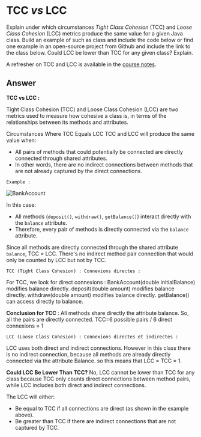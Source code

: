 # TCC *vs* LCC

Explain under which circumstances *Tight Class Cohesion* (TCC) and *Loose Class Cohesion* (LCC) metrics produce the same value for a given Java class. Build an example of such as class and include the code below or find one example in an open-source project from Github and include the link to the class below. Could LCC be lower than TCC for any given class? Explain.

A refresher on TCC and LCC is available in the [course notes](https://oscarlvp.github.io/vandv-classes/#cohesion-graph).

## Answer

**TCC vs LCC :** 

Tight Class Cohesion (TCC) and Loose Class Cohesion (LCC) are two metrics used to measure how cohesive a class is, in terms of the relationships between its methods and attributes. 

 Circumstances Where TCC Equals LCC
TCC and LCC will produce the same value when:
- All pairs of methods that could potentially be connected are directly connected through shared attributes. 
- In other words, there are no indirect connections between methods that are not already captured by the direct connections.

`Example :`

![BankAccount](https://github.com/user-attachments/assets/f26043cb-0022-451a-ab1d-0089293b1d47)

  


In this case:
- All methods (`deposit()`, `withdraw()`, `getBalance()`) interact directly with the `balance` attribute.
- Therefore, every pair of methods is directly connected via the `balance` attribute.

Since all methods are directly connected through the shared attribute `balance`, TCC = LCC. There's no indirect method pair connection that would only be counted by LCC but not by TCC.

`TCC (Tight Class Cohesion) : Connexions directes :`

For TCC,  we look for direct connexions : 
BankAccount(double initialBalance) modifies balance directly.
deposit(double amount) modifies balance directly.
withdraw(double amount) modifies balance directly.
getBalance() can access directly to balance.

**Conclusion for TCC** : All methods share directly the attribute balance. So, all the pairs are directly connected.
TCC=6 possible pairs / 6 direct connexions ​= 1
 
`LCC (Loose Class Cohesion) : Connexions directes et indirectes :`

LCC uses both direct and indirect connections. However in this class there is no indirect connection, because all methods are already directly connected via the attribute Balance.
so this means that LCC = TCC = 1.


**Could LCC Be Lower Than TCC?**
No, LCC cannot be lower than TCC for any class because TCC only counts direct connections between method pairs, while LCC includes both direct and indirect connections. 

The LCC will either:
- Be equal to TCC if all connections are direct (as shown in the example above).
- Be greater than TCC if there are indirect connections that are not captured by TCC.
